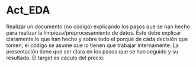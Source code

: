 # Act_EDA

Realizar un documento (no código) explicando los pasos que se han hecho para realizar la limpieza/preprocesamiento de datos. Éste debe explicar claramente lo que han hecho y sobre todo el porqué de cada decisión que tomen; el código se asume que lo tienen que trabajar internamente. La presentación tiene que ser clara en los pasos que se han seguido y su resultado. El target es cáculo del precio.
